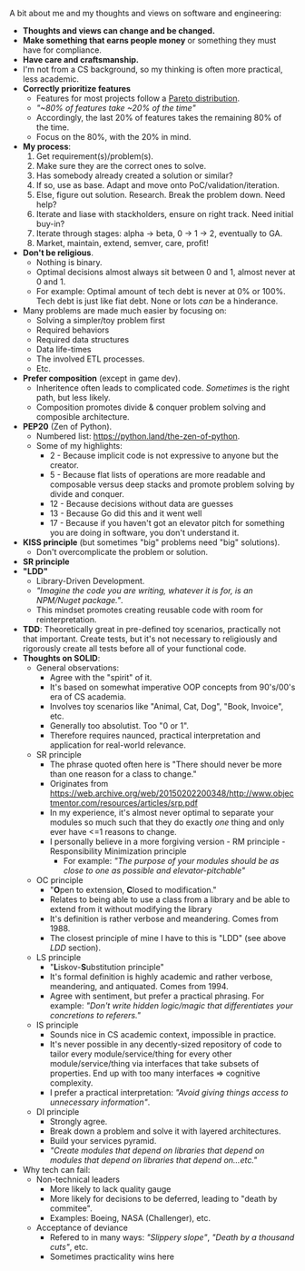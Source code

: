 A bit about me and my thoughts and views on software and engineering:

* **Thoughts and views can change and be changed.**
* **Make something that earns people money** or something they must have for compliance.
* **Have care and craftsmanship.**
* I'm not from a CS background, so my thinking is often more practical, less academic.
* **Correctly prioritize features**
  * Features for most projects follow a [Pareto distribution](https://en.wikipedia.org/wiki/Pareto_distribution).
  * *"~80% of features take ~20% of the time"*
  * Accordingly, the last 20% of features takes the remaining 80% of the time.
  * Focus on the 80%, with the 20% in mind.
* **My process**:
  1. Get requirement(s)/problem(s).
  2. Make sure they are the correct ones to solve.
  3. Has somebody already created a solution or similar?
  4. If so, use as base. Adapt and move onto PoC/validation/iteration.
  5. Else, figure out solution. Research. Break the problem down. Need help?
  6. Iterate and liase with stackholders, ensure on right track. Need initial buy-in?
  8. Iterate through stages: alpha -> beta, 0 -> 1 -> 2, eventually to GA.
  9. Market, maintain, extend, semver, care, profit!
* **Don't be religious**.
  * Nothing is binary.
  * Optimal decisions almost always sit between 0 and 1, almost never at 0 and 1.
  * For example: Optimal amount of tech debt is never at 0% or 100%. Tech debt is just like fiat debt. None or lots *can* be a hinderance.
* Many problems are made much easier by focusing on:
  * Solving a simpler/toy problem first
  * Required behaviors
  * Required data structures
  * Data life-times
  * The involved ETL processes.
  * Etc.
* **Prefer composition** (except in game dev).
  * Inheritence often leads to complicated code. *Sometimes* is the right path, but less likely.
  * Composition promotes divide & conquer problem solving and composible architecture.
* **PEP20** (Zen of Python).
  * Numbered list: https://python.land/the-zen-of-python.
  * Some of my highlights:
    * 2 - Because implicit code is not expressive to anyone but the creator.
    * 5 - Because flat lists of operations are more readable and composable versus deep stacks and promote problem solving by divide and conquer.
    * 12 - Because decisions without data are guesses
    * 13 - Because Go did this and it went well
    * 17 - Because if you haven't got an elevator pitch for something you are doing in software, you don't understand it.
* **KISS principle** (but sometimes "big" problems need "big" solutions).
  * Don't overcomplicate the problem or solution.
* **SR principle**
* **"LDD"**
  * Library-Driven Development.
  * *"Imagine the code you are writing, whatever it is for, is an NPM/Nuget package."*.
  * This mindset promotes creating reusable code with room for reinterpretation.
* **TDD**: Theoretically great in pre-defined toy scenarios, practically not that important. Create tests, but it's not necessary to religiously and rigorously create all tests before all of your functional code.
* **Thoughts on SOLID**:
  * General observations:
    * Agree with the "spirit" of it.
    * It's based on somewhat imperative OOP concepts from 90's/00's era of CS academia.
    * Involves toy scenarios like "Animal, Cat, Dog", "Book, Invoice", etc.
    * Generally too absolutist. Too "0 or 1".
    * Therefore requires naunced, practical interpretation and application for real-world relevance.
  * SR principle
    * The phrase quoted often here is "There should never be more than one reason for a class to change."
    * Originates from https://web.archive.org/web/20150202200348/http://www.objectmentor.com/resources/articles/srp.pdf
    * In my experience, it's almost never optimal to separate your modules so much such that they do exactly *one* thing and only ever have <=1 reasons to change.
    * I personally believe in a more forgiving version - RM principle - Responsibility Minimization principle
      * For example: *"The purpose of your modules should be as close to one as possible and elevator-pitchable"*
  * OC principle
    * "**O**pen to extension, **C**losed to modification."
    * Relates to being able to use a class from a library and be able to extend from it without modifying the library
    * It's definition is rather verbose and meandering. Comes from 1988.
    * The closest principle of mine I have to this is "LDD" (see above *LDD* section).
  * LS principle
    * "**L**iskov-**S**ubstitution principle"
    * It's formal definition is highly academic and rather verbose, meandering, and antiquated. Comes from 1994.
    * Agree with sentiment, but prefer a practical phrasing. For example: *"Don't write hidden logic/magic that differentiates your concretions to referers."*
  * IS principle
    * Sounds nice in CS academic context, impossible in practice.
    * It's never possible in any decently-sized repository of code to tailor every module/service/thing for every other module/service/thing via interfaces that take subsets of properties. End up with too many interfaces => cognitive complexity.
    * I prefer a practical interpretation: *"Avoid giving things access to unnecessary information"*.
  * DI principle
    * Strongly agree.
    * Break down a problem and solve it with layered architectures.
    * Build your services pyramid.
    * *"Create modules that depend on libraries that depend on modules that depend on libraries that depend on...etc."*
* Why tech can fail:
  * Non-technical leaders
    * More likely to lack quality gauge
    * More likely for decisions to be deferred, leading to "death by commitee".
    * Examples: Boeing, NASA (Challenger), etc.
  * Acceptance of deviance
    * Refered to in many ways: *"Slippery slope"*, *"Death by a thousand cuts"*, etc.
    * Sometimes practicality wins here

